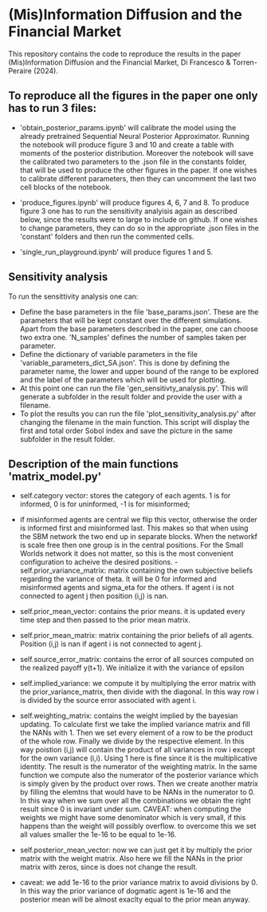 # (Mis)Information Diffusion and the Financial Market
This repository contains the code to reproduce the results in the paper (Mis)Information Diffusion and the Financial Market, Di Francesco & Torren-Peraire (2024). 

## To reproduce all the figures in the paper one only has to run 3 files:
- 'obtain_posterior_params.ipynb' will calibrate the model using the already pretrained Sequential Neural Posterior Approximator. Running the notebook will produce figure 3 and 10 and create a table with moments of the posterior distribution.
Moreover the notebook will save the calibrated two parameters to the .json file in the constants folder, that will be used to produce the other figures in the paper.
If one wishes to calibrate different parameters, then they can uncomment the last two cell blocks of the notebook.

- 'produce_figures.ipynb' will produce figures 4, 6, 7 and 8.
To produce figure 3 one has to run the sensitivity analyisis again as described below, since the results were to large to include on github. 
If one wishes to change parameters, they can do so in the appropriate .json files in the 'constant' folders and then run the commented cells.

- 'single_run_playground.ipynb' will produce figures 1 and 5.

## Sensitivity analysis
To run the sensittivity analysis one can:
- Define the base parameters in the file 'base_params.json'. These are the parameters that will be kept constant over the different simulations. Apart from the base parameters described in the paper, one can choose two extra one. 'N_samples' defines the number of samples taken per parameter.
- Define the dictionary of variable parameters in the file 'variable_parameters_dict_SA.json'. This is done by defining the parameter name, the lower and upper bound of the range to be explored and the label of the parameters which will be used for plotting.
- At this point one can run the file 'gen_sensitivty_analysis.py'. This will generate a subfolder in the result folder and provide the user with a filename.
- To plot the results you can run the file 'plot_sensitivity_analysis.py' after changing the filename in the main function. This script will display the first and total order Sobol index and save the picture in the same subfolder in the result folder.

## Description of the main functions 'matrix_model.py'
- self.category vector: stores the category of each agents. 1 is for informed, 0 is for uninformed, -1 is for misinformed;
- if misinformed agents are central we flip this vector, otherwise the order is informed first and misinformed last. This makes so that when using the SBM network the two end up in separate blocks.
When the networkf is scale free then one group is in the central positions. For the Small Worlds network it does not matter, so this is the most convenient configuration to acheive the desired positions.
-self.prior_variance_matrix: matrix containing the own subjective beliefs regarding the variance of theta. It will be 0 for informed and misinformed agents and sigma_eta for the others. If agent i is not connected to agent j then position (i,j) is nan.
- self.prior_mean_vector: contains the prior means. it is updated every time step and then passed to the prior mean matrix.
- self.prior_mean_matrix: matrix containing the prior beliefs of all agents. Position (i,j) is nan if agent i is not connected to agent j.
- self.source_error_matrix: contains the error of all sources computed on the realized payoff y(t+1). We initialize it with the variance of epsilon
- self.implied_variance: we compute it by multiplying the error matrix with the prior_variance_matrix, then divide with the diagonal. In this way row i is divided by the source error associated with agent i.
- self.weighting_matrix: contains the weight implied by the bayesian updating. To calculate first we take the implied variance matrix and fill the NANs with 1. Then we set every element of a row to be the product of the whole row. Finally we divide by the respective element. In this way poistion (i,j) will contain the product of all variances in row i except for the own variance (i,i). Using 1 here is fine since it is the multiplicative identity. The result is the numerator of the weighting matrix. In the same function we compute also the numerator of the posterior variance which is simply given by the product over rows.
Then we create another matrix by filling the elemtns that would have to be NANs in the numerator to 0. In this way when we sum over all the combinations we obtain the right result since 0 is invariant under sum. CAVEAT: when computing the weights we might have some denominator which is very small, if this happens than the weight will possibly overflow. to overcome this we set all values smaller the 1e-16 to be equal to 1e-16.
- self.posterior_mean_vector: now we can just get it by multiply the prior matrix with the weight matrix. Also here we fill the NANs in the prior matrix with zeros, since is does not change the result.

- caveat: we add 1e-16 to the prior variance matrix to avoid divisions by 0. In this way the prior variance of dogmatic agent is 1e-16 and the posterior mean will be almost exaclty equal to the prior mean anyway.

